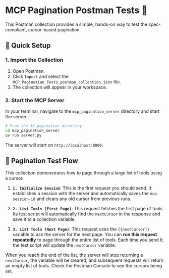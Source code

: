 # MCP Pagination Postman Tests 🧪

This Postman collection provides a simple, hands-on way to test the spec-compliant, cursor-based pagination.

## 🚀 **Quick Setup**

### 1. Import the Collection

1.  Open Postman.
2.  Click `Import` and select the `MCP_Pagination_Tests.postman_collection.json` file.
3.  The collection will appear in your workspace.

### 2. Start the MCP Server

In your terminal, navigate to the `mcp_pagination_server` directory and start the server:

```bash
# From the 12_pagination directory
cd mcp_pagination_server
uv run server.py
```

The server will start on `http://localhost:8000`.

## 🧪 **Pagination Test Flow**

This collection demonstrates how to page through a large list of tools using a cursor.

1.  **`1. Initialize Session`**: This is the first request you should send. It establishes a session with the server and automatically saves the `mcp-session-id` and clears any old cursor from previous runs.

2.  **`2. List Tools (First Page)`**: This request fetches the first page of tools. Its test script will automatically find the `nextCursor` in the response and save it to a collection variable.

3.  **`3. List Tools (Next Page)`**: This request uses the `{{nextCursor}}` variable to ask the server for the next page. You can **run this request repeatedly** to page through the entire list of tools. Each time you send it, the test script will update the `nextCursor` variable.

When you reach the end of the list, the server will stop returning a `nextCursor`, the variable will be cleared, and subsequent requests will return an empty list of tools. Check the Postman Console to see the cursors being set. 